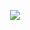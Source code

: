 
<p align="center">
  <img src="https://readme-typing-svg.demolab.com?font=VT323&size=24&pause=1000&color=9498ff&center=true&vCenter=true&width=435&lines=Welcome+to+LeetCode+Solutions👾...;Want+POTD+Solution+?...;Solving+LeetCode+Daily+?...;Happy+Coding!">
</p>


